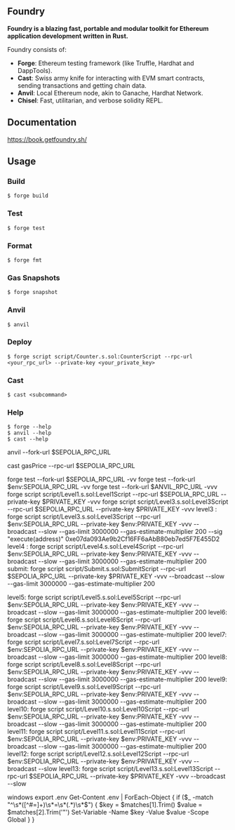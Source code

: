 ## Foundry

**Foundry is a blazing fast, portable and modular toolkit for Ethereum application development written in Rust.**

Foundry consists of:

-   **Forge**: Ethereum testing framework (like Truffle, Hardhat and DappTools).
-   **Cast**: Swiss army knife for interacting with EVM smart contracts, sending transactions and getting chain data.
-   **Anvil**: Local Ethereum node, akin to Ganache, Hardhat Network.
-   **Chisel**: Fast, utilitarian, and verbose solidity REPL.

## Documentation

https://book.getfoundry.sh/

## Usage

### Build

```shell
$ forge build
```

### Test

```shell
$ forge test
```

### Format

```shell
$ forge fmt
```

### Gas Snapshots

```shell
$ forge snapshot
```

### Anvil

```shell
$ anvil
```

### Deploy

```shell
$ forge script script/Counter.s.sol:CounterScript --rpc-url <your_rpc_url> --private-key <your_private_key>
```

### Cast

```shell
$ cast <subcommand>
```

### Help

```shell
$ forge --help
$ anvil --help
$ cast --help
```
anvil --fork-url $SEPOLIA_RPC_URL

cast gasPrice --rpc-url $SEPOLIA_RPC_URL

forge test --fork-url $SEPOLIA_RPC_URL -vv
forge test --fork-url $env:SEPOLIA_RPC_URL -vv
forge test --fork-url $ANVIL_RPC_URL -vvv
forge script script/Level1.s.sol:Level1Script --rpc-url $SEPOLIA_RPC_URL --private-key $PRIVATE_KEY -vvv 
forge script script/Level3.s.sol:Level3Script --rpc-url $SEPOLIA_RPC_URL --private-key $PRIVATE_KEY -vvv 
level3 : 
forge script script/Level3.s.sol:Level3Script --rpc-url $env:SEPOLIA_RPC_URL --private-key $env:PRIVATE_KEY -vvv --broadcast --slow --gas-limit 3000000 --gas-estimate-multiplier 200 --sig "execute(address)" 0xe07da093Ae9b2Cf16FF6aAbB80eb7ed5F7E455D2
level4 : 
forge script script/Level4.s.sol:Level4Script --rpc-url $env:SEPOLIA_RPC_URL --private-key $env:PRIVATE_KEY -vvv --broadcast --slow --gas-limit 3000000 --gas-estimate-multiplier 200
submit:
forge script script/Submit.s.sol:SubmitScript --rpc-url $SEPOLIA_RPC_URL --private-key $PRIVATE_KEY -vvv --broadcast --slow --gas-limit 3000000 --gas-estimate-multiplier 200

level5:
forge script script/Level5.s.sol:Level5Script --rpc-url $env:SEPOLIA_RPC_URL --private-key $env:PRIVATE_KEY -vvv --broadcast --slow --gas-limit 3000000 --gas-estimate-multiplier 200 
level6:
forge script script/Level6.s.sol:Level6Script --rpc-url $env:SEPOLIA_RPC_URL --private-key $env:PRIVATE_KEY -vvv --broadcast --slow --gas-limit 3000000 --gas-estimate-multiplier 200 
level7:
forge script script/Level7.s.sol:Level7Script --rpc-url $env:SEPOLIA_RPC_URL --private-key $env:PRIVATE_KEY -vvv --broadcast --slow --gas-limit 3000000 --gas-estimate-multiplier 200 
level8:
forge script script/Level8.s.sol:Level8Script --rpc-url $env:SEPOLIA_RPC_URL --private-key $env:PRIVATE_KEY -vvv --broadcast --slow --gas-limit 3000000 --gas-estimate-multiplier 200 
level9:
forge script script/Level9.s.sol:Level9Script --rpc-url $env:SEPOLIA_RPC_URL --private-key $env:PRIVATE_KEY -vvv --broadcast --slow --gas-limit 3000000 --gas-estimate-multiplier 200 
level10:
forge script script/Level10.s.sol:Level10Script --rpc-url $env:SEPOLIA_RPC_URL --private-key $env:PRIVATE_KEY -vvv --broadcast --slow --gas-limit 3000000 --gas-estimate-multiplier 200 
level11:
forge script script/Level11.s.sol:Level11Script --rpc-url $env:SEPOLIA_RPC_URL --private-key $env:PRIVATE_KEY -vvv --broadcast --slow --gas-limit 3000000 --gas-estimate-multiplier 200 
level12:
forge script script/Level12.s.sol:Level12Script --rpc-url $env:SEPOLIA_RPC_URL --private-key $env:PRIVATE_KEY -vvv --broadcast --slow 
level13:
forge script script/Level13.s.sol:Level13Script --rpc-url $SEPOLIA_RPC_URL --private-key $PRIVATE_KEY -vvv --broadcast --slow 



windows export .env
Get-Content .env | ForEach-Object {
    if ($_ -match "^\s*([^#=]+)\s*=\s*(.*)\s*$") {
        $key = $matches[1].Trim()
        $value = $matches[2].Trim('"') 
        Set-Variable -Name $key -Value $value -Scope Global
    }
}